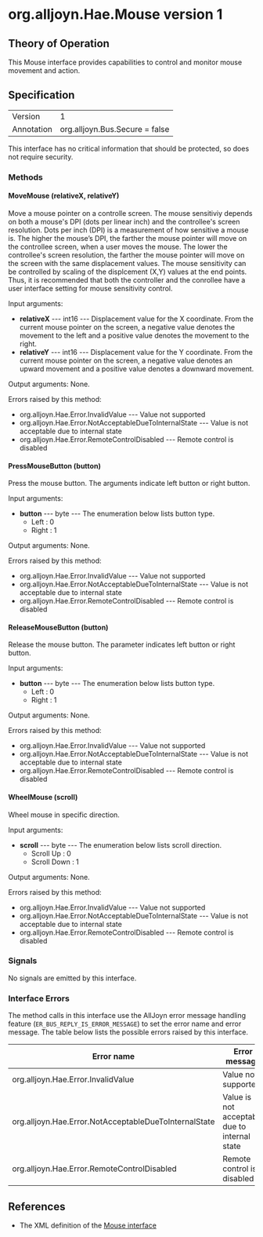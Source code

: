 # org.alljoyn.Hae.Mouse version 1

## Theory of Operation
This Mouse interface provides capabilities to control and monitor mouse movement
and action.

## Specification

|            |                                                                |
|------------|----------------------------------------------------------------|
| Version    | 1                                                              |
| Annotation | org.alljoyn.Bus.Secure = false                                 |

This interface has no critical information that should be protected, so does not
require security.

### Methods

#### MoveMouse (relativeX, relativeY)

Move a mouse pointer on a controlle screen. The mouse sensitiviy depends on both
a mouse's DPI (dots per linear inch) and the controllee's screen resolution.
Dots per inch (DPI) is a measurement of how sensitive a mouse is. The higher the
mouse’s DPI, the farther the mouse pointer will move on the controllee screen,
when a user moves the mouse. The lower the controllee's screen resolution, the
farther the mouse pointer will move on the screen with the same displacement
values. The mouse sensitivity can be controlled by scaling of the displcement
(X,Y) values at the end points. Thus, it is recommended that both the controller
and the conrollee have a user interface setting for mouse sensitivity control.

Input arguments:
  * **relativeX** --- int16 --- Displacement value for the X coordinate. From
  the current mouse pointer on the screen, a negative value denotes the movement
  to the left and a positive value denotes the movement to the right.
  * **relativeY** --- int16 --- Displacement value for the Y coordinate. From
  the current mouse pointer on the screen, a negative value denotes an upward
  movement and a positive value denotes a downward movement.

Output arguments: None.

Errors raised by this method:
  * org.alljoyn.Hae.Error.InvalidValue --- Value not supported
  * org.alljoyn.Hae.Error.NotAcceptableDueToInternalState --- Value is not
  acceptable due to internal state
  * org.alljoyn.Hae.Error.RemoteControlDisabled --- Remote control is disabled

#### PressMouseButton (button)

Press the mouse button. The arguments indicate left button or right button.

Input arguments:
  * **button** --- byte --- The enumeration below lists button type.
    * Left : 0
    * Right : 1

Output arguments: None.

Errors raised by this method:
  * org.alljoyn.Hae.Error.InvalidValue --- Value not supported
  * org.alljoyn.Hae.Error.NotAcceptableDueToInternalState --- Value is not
  acceptable due to internal state
  * org.alljoyn.Hae.Error.RemoteControlDisabled --- Remote control is disabled

#### ReleaseMouseButton (button)

Release the mouse button. The parameter indicates left button or right button.

Input arguments:
  * **button** --- byte --- The enumeration below lists button type.
    * Left : 0
    * Right : 1

Output arguments: None.

Errors raised by this method:
  * org.alljoyn.Hae.Error.InvalidValue --- Value not supported
  * org.alljoyn.Hae.Error.NotAcceptableDueToInternalState --- Value is not
  acceptable due to internal state
  * org.alljoyn.Hae.Error.RemoteControlDisabled --- Remote control is disabled

#### WheelMouse (scroll)

Wheel mouse in specific direction.

Input arguments:
  * **scroll** --- byte --- The enumeration below lists scroll direction.
    * Scroll Up : 0
    * Scroll Down : 1

Output arguments: None.

Errors raised by this method:
  * org.alljoyn.Hae.Error.InvalidValue --- Value not supported
  * org.alljoyn.Hae.Error.NotAcceptableDueToInternalState --- Value is not
  acceptable due to internal state
  * org.alljoyn.Hae.Error.RemoteControlDisabled --- Remote control is disabled

### Signals

No signals are emitted by this interface.

### Interface Errors

The method calls in this interface use the AllJoyn error message handling
feature (`ER_BUS_REPLY_IS_ERROR_MESSAGE`) to set the error name and error
message. The table below lists the possible errors raised by this interface.

| Error name                                            | Error message                                 |
|-------------------------------------------------------|-----------------------------------------------|
| org.alljoyn.Hae.Error.InvalidValue                    | Value not supported                           |
| org.alljoyn.Hae.Error.NotAcceptableDueToInternalState | Value is not acceptable due to internal state |
| org.alljoyn.Hae.Error.RemoteControlDisabled           | Remote control is disabled                    |

## References

  * The XML definition of the [Mouse interface](Mouse-v1.xml)
